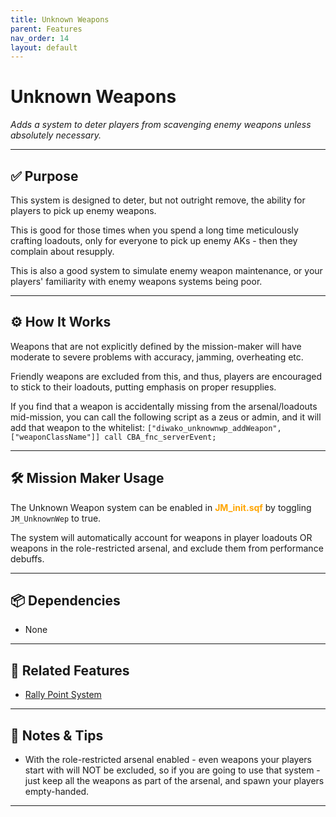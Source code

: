 ```yaml
---
title: Unknown Weapons        
parent: Features
nav_order: 14
layout: default
---
```


# Unknown Weapons

*Adds a system to deter players from scavenging enemy weapons unless absolutely necessary.*

---

## ✅ Purpose

This system is designed to deter, but not outright remove, the ability for players to pick up enemy weapons.

This is good for those times when you spend a long time meticulously crafting loadouts, only for everyone to pick up enemy AKs - then they complain about resupply.

This is also a good system to simulate enemy weapon maintenance, or your players' familiarity with enemy weapons systems being poor.

---

## ⚙️ How It Works

Weapons that are not explicitly defined by the mission-maker will have moderate to severe problems with accuracy, jamming, overheating etc.

Friendly weapons are excluded from this, and thus, players are encouraged to stick to their loadouts, putting emphasis on proper resupplies.


If you find that a weapon is accidentally missing from the arsenal/loadouts mid-mission, you can call the following script as a zeus or admin, and it will add that weapon to the whitelist: `["diwako_unknownwp_addWeapon", ["weaponClassName"]] call CBA_fnc_serverEvent;`


---

## 🛠️ Mission Maker Usage

The Unknown Weapon system can be enabled in <span style="color: orange; font-weight: bold;">JM_init.sqf</span> by toggling `JM_UnknownWep` to true.

The system will automatically account for weapons in player loadouts OR weapons in the role-restricted arsenal, and exclude them from performance debuffs.


---

## 📦 Dependencies


- None

---

## 🔁 Related Features

- [Rally Point System](rally.md)

---

## 🧪 Notes & Tips

- With the role-restricted arsenal enabled - even weapons your players start with will NOT be excluded, so if you are going to use that system - just keep all the weapons as part of the arsenal, and spawn your players empty-handed.

---
